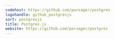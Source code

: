 ```yaml
---
codehost: https://github.com/porsager/postgres
logohandle: github_postgresjs
sort: postgresjs
title: Postgres.js
website: https://github.com/porsager/postgres
---
```

